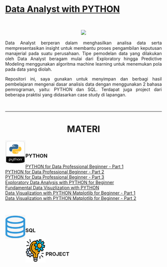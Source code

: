 # [Data Analyst with PYTHON]()

<br />

<p align="center">
<img src="https://github.com/ladyayasophia/Data-Analyst-DQLab/blob/main/Readme/dqlab-learning.png">
</p>

<p align="justify">
Data Analyst berperan dalam menghasilkan analisa data serta mempresentasikan insight untuk membantu proses pengambilan keputusan manajerial pada suatu perusahaan. Tipe pemodelan data yang dilakukan oleh Data Analyst beragam mulai dari Exploratory hingga Predictive Modeling menggunakan algoritma machine learning untuk menemukan pola pada data yang diolah.
</p>

<p align="justify">
Repositori ini, saya gunakan untuk menyimpan dan berbagi hasil pembelajaran mengenai dasar analisis data dengan menggunakan 2 bahasa pemrograman, yaitu: PYTHON dan SQL. Terdapat juga project dari beberapa praktisi yang didasarkan case study di lapangan. 
</p>

<br /><!-- <br /> -->

---

<!-- # Learn -->

<h1 align="center">MATERI</h1>

<!-- <br /> -->

<a href='Readme/python5.png'><img src='Readme/python5.png' align="left" width="65" height="77" /></a> 

<br />

### PYTHON <p align="down">
  
<!-- # Learn -->
<!-- <br /> -->
  
[PYTHON for Data Professional Beginner - Part 1](https://github.com/ladyayasophia/Data-Analyst-DQLab/blob/main/Python/Python_for_Data_Professional_Beginner_Part_1.ipynb)
  <br />
[PYTHON for Data Professional Beginner - Part 2](https://github.com/ladyayasophia/Data-Analyst-DQLab/blob/main/Python/Python_for_Data_Professional_Beginner_Part_2.ipynb)
  <br />
[PYTHON for Data Professional Beginner - Part 3](https://github.com/ladyayasophia/Data-Analyst-DQLab/blob/main/Python/Python_for_Data_Professional_Beginner_Part_3.ipynb)
  <br />
[Exploratory Data Analysis with PYTHON for Beginner](https://github.com/ladyayasophia/Data-Analyst-DQLab/blob/main/Python/Exploratory_Data_Analysis_with_PYTHON_for_Beginner.ipynb)
  <br />
[Fundamental Data Visuzlization with PYTHON](https://github.com/ladyayasophia/Data-Analyst-DQLab/blob/main/Python/Fundamental_Data_Visualization_with_Python.ipynb)
  <br />
[Data Visualization with PYTHON Matplotlib for Beginner - Part 1](https://github.com/ladyayasophia/Data-Analyst-DQLab/blob/main/Python/Data_Visualization_with_Python_Matplotlib_for_Beginner_Part_1.ipynb)  
[Data Visualization with PYTHON Matplotlib for Beginner - Part 2](https://github.com/ladyayasophia/Data-Analyst-DQLab/blob/main/Python/Data_Visualization_with_Python_Matplotlib_for_Beginner_Part_2.ipynb)  
    
<br />  
  
<a href='Readme/sql2.png'><img src='Readme/sql2.png' align="left" width="65" height="77" /></a>
  
<br />
  
### SQL <p align="down">
  
<!-- # Learn -->
<!-- <br /> -->

<a href='Readme/project3.png'><img src='Readme/project3.png' align="left" width="65" height="77" /></a>
<br />
### PROJECT <p align="down">
  
<br />
